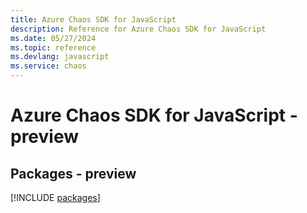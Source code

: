 ```yaml
---
title: Azure Chaos SDK for JavaScript
description: Reference for Azure Chaos SDK for JavaScript
ms.date: 05/27/2024
ms.topic: reference
ms.devlang: javascript
ms.service: chaos
---
```

# Azure Chaos SDK for JavaScript - preview
## Packages - preview
[!INCLUDE [packages](chaos-index.md)]